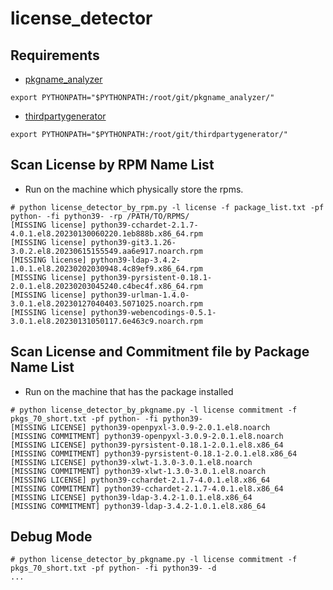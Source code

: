 # license_detector

## Requirements

- [pkgname_analyzer](https://github.com/amdslancelot/pkgname_analyzer)
```
export PYTHONPATH="$PYTHONPATH:/root/git/pkgname_analyzer/"
```
- [thirdpartygenerator](https://github.com/amdslancelot/thirdpartygenerator)
```
export PYTHONPATH="$PYTHONPATH:/root/git/thirdpartygenerator/"
```

## Scan License by RPM Name List
- Run on the machine which physically store the rpms.
```
# python license_detector_by_rpm.py -l license -f package_list.txt -pf python- -fi python39- -rp /PATH/TO/RPMS/
[MISSING license] python39-cchardet-2.1.7-4.0.1.el8.20230130060220.1eb888b.x86_64.rpm
[MISSING license] python39-git3.1.26-3.0.2.el8.20230615155549.aa6e917.noarch.rpm
[MISSING license] python39-ldap-3.4.2-1.0.1.el8.20230202030948.4c89ef9.x86_64.rpm
[MISSING license] python39-pyrsistent-0.18.1-2.0.1.el8.20230203045240.c4bec4f.x86_64.rpm
[MISSING license] python39-urlman-1.4.0-3.0.1.el8.20230127040403.5071025.noarch.rpm
[MISSING license] python39-webencodings-0.5.1-3.0.1.el8.20230131050117.6e463c9.noarch.rpm
```

## Scan License and Commitment file by Package Name List
- Run on the machine that has the package installed
```
# python license_detector_by_pkgname.py -l license commitment -f pkgs_70_short.txt -pf python- -fi python39-
[MISSING LICENSE] python39-openpyxl-3.0.9-2.0.1.el8.noarch
[MISSING COMMITMENT] python39-openpyxl-3.0.9-2.0.1.el8.noarch
[MISSING LICENSE] python39-pyrsistent-0.18.1-2.0.1.el8.x86_64
[MISSING COMMITMENT] python39-pyrsistent-0.18.1-2.0.1.el8.x86_64
[MISSING LICENSE] python39-xlwt-1.3.0-3.0.1.el8.noarch
[MISSING COMMITMENT] python39-xlwt-1.3.0-3.0.1.el8.noarch
[MISSING LICENSE] python39-cchardet-2.1.7-4.0.1.el8.x86_64
[MISSING COMMITMENT] python39-cchardet-2.1.7-4.0.1.el8.x86_64
[MISSING LICENSE] python39-ldap-3.4.2-1.0.1.el8.x86_64
[MISSING COMMITMENT] python39-ldap-3.4.2-1.0.1.el8.x86_64
```

## Debug Mode
```
# python license_detector_by_pkgname.py -l license commitment -f pkgs_70_short.txt -pf python- -fi python39- -d
...

```
